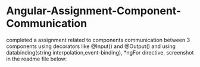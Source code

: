 # Angular-Assignment-Component-Communication
completed a assignment related to components communication between 3 components using decorators like @Input() and @Output() and using databinding(string interpolation,event-binding), *ngFor directive. screenshot in the readme file below:
